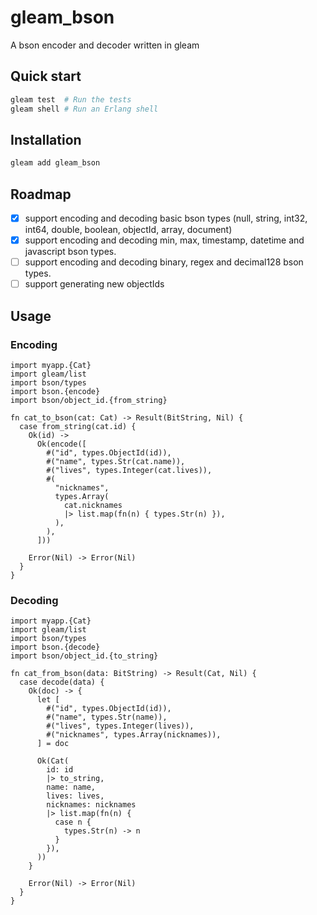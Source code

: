 # gleam_bson

A bson encoder and decoder written in gleam

## Quick start

```sh
gleam test  # Run the tests
gleam shell # Run an Erlang shell
```

## Installation

```sh
gleam add gleam_bson
```

## Roadmap

- [x] support encoding and decoding basic bson types (null, string, int32, int64, double, boolean, objectId, array, document)
- [x] support encoding and decoding min, max, timestamp, datetime and javascript bson types.
- [ ] support encoding and decoding binary, regex and decimal128 bson types.
- [ ] support generating new objectIds

## Usage

### Encoding

```gleam
import myapp.{Cat}
import gleam/list
import bson/types
import bson.{encode}
import bson/object_id.{from_string}

fn cat_to_bson(cat: Cat) -> Result(BitString, Nil) {
  case from_string(cat.id) {
    Ok(id) ->
      Ok(encode([
        #("id", types.ObjectId(id)),
        #("name", types.Str(cat.name)),
        #("lives", types.Integer(cat.lives)),
        #(
          "nicknames",
          types.Array(
            cat.nicknames
            |> list.map(fn(n) { types.Str(n) }),
          ),
        ),
      ]))

    Error(Nil) -> Error(Nil)
  }
}
```

### Decoding

```gleam
import myapp.{Cat}
import gleam/list
import bson/types
import bson.{decode}
import bson/object_id.{to_string}

fn cat_from_bson(data: BitString) -> Result(Cat, Nil) {
  case decode(data) {
    Ok(doc) -> {
      let [
        #("id", types.ObjectId(id)),
        #("name", types.Str(name)),
        #("lives", types.Integer(lives)),
        #("nicknames", types.Array(nicknames)),
      ] = doc

      Ok(Cat(
        id: id
        |> to_string,
        name: name,
        lives: lives,
        nicknames: nicknames
        |> list.map(fn(n) {
          case n {
            types.Str(n) -> n
          }
        }),
      ))
    }

    Error(Nil) -> Error(Nil)
  }
}
```
